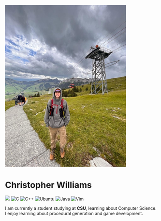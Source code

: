 <img src="img/switzerland_2023.jpeg" width="400">

# Christopher Williams
<a href="https://www.linkedin.com/in/christopher-williams-0290b9162"><img src="https://img.shields.io/badge/LinkedIn--_?logo=linkedin&labelColor=555&style=social"></a>
![C](https://img.shields.io/badge/Apprentice-blue?logo=c&labelColor=555&logoColor=blue&style=plastic)
![C++](https://img.shields.io/badge/C++-Enthusiast-blue?logo=c%2B%2B&labelColor=555&logoColor=blue&style=plastic)
![Ubuntu](https://img.shields.io/badge/Ubuntu-Experienced-df5829?logo=ubuntu&style=plastic)
![Java](https://img.shields.io/badge/Java-Proficient-f8a83b?logo=openjdk&logoColor=f8a83b&style=plastic)
![Vim](https://img.shields.io/badge/Vim-Lover-green?logo=vim&logoColor=green&style=plastic)

I am currently a student studying at **CSU**, learning about Computer Science. I enjoy learning about procedural generation and game development.
